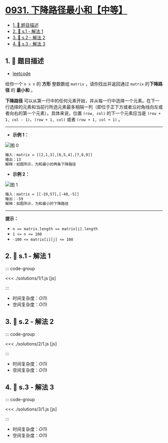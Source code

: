 # [0931. 下降路径最小和【中等】](https://github.com/tnotesjs/TNotes.leetcode/tree/main/notes/0931.%20%E4%B8%8B%E9%99%8D%E8%B7%AF%E5%BE%84%E6%9C%80%E5%B0%8F%E5%92%8C%E3%80%90%E4%B8%AD%E7%AD%89%E3%80%91)

<!-- region:toc -->

- [1. 📝 题目描述](#1--题目描述)
- [2. 🎯 s.1 - 解法 1](#2--s1---解法-1)
- [3. 🎯 s.2 - 解法 2](#3--s2---解法-2)
- [4. 🎯 s.3 - 解法 3](#4--s3---解法-3)

<!-- endregion:toc -->

## 1. 📝 题目描述

- [leetcode](https://leetcode.cn/problems/minimum-falling-path-sum/)

给你一个 `n x n` 的 **方形** 整数数组 `matrix` ，请你找出并返回通过 `matrix` 的**下降路径** 的 **最小和** 。

**下降路径** 可以从第一行中的任何元素开始，并从每一行中选择一个元素。在下一行选择的元素和当前行所选元素最多相隔一列（即位于正下方或者沿对角线向左或者向右的第一个元素）。具体来说，位置 `(row, col)` 的下一个元素应当是 `(row + 1, col - 1)`、`(row + 1, col)` 或者 `(row + 1, col + 1)` 。

---

- **示例 1：**

![图 0](https://cdn.jsdelivr.net/gh/tnotesjs/imgs@main/2025-09-16-21-08-05.png)

```txt
输入：matrix = [[2,1,3],[6,5,4],[7,8,9]]
输出：13
解释：如图所示，为和最小的两条下降路径
```

- **示例 2：**

![图 1](https://cdn.jsdelivr.net/gh/tnotesjs/imgs@main/2025-09-16-21-08-17.png)

```txt
输入：matrix = [[-19,57],[-40,-5]]
输出：-59
解释：如图所示，为和最小的下降路径
```

---

**提示：**

- `n == matrix.length == matrix[i].length`
- `1 <= n <= 100`
- `-100 <= matrix[i][j] <= 100`

## 2. 🎯 s.1 - 解法 1

::: code-group

<<< ./solutions/1/1.js [js]

:::

- 时间复杂度：$O(1)$
- 空间复杂度：$O(1)$

## 3. 🎯 s.2 - 解法 2

::: code-group

<<< ./solutions/2/1.js [js]

:::

- 时间复杂度：$O(1)$
- 空间复杂度：$O(1)$

## 4. 🎯 s.3 - 解法 3

::: code-group

<<< ./solutions/3/1.js [js]

:::

- 时间复杂度：$O(1)$
- 空间复杂度：$O(1)$
